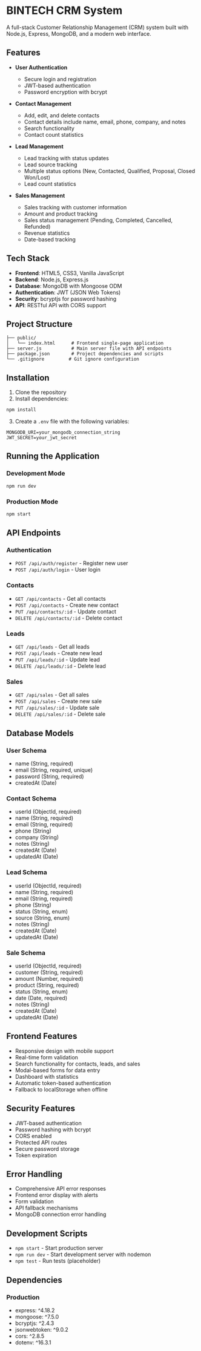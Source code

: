 
# BINTECH CRM System

A full-stack Customer Relationship Management (CRM) system built with Node.js, Express, MongoDB, and a modern web interface.

## Features

- **User Authentication**
  - Secure login and registration
  - JWT-based authentication
  - Password encryption with bcrypt

- **Contact Management**
  - Add, edit, and delete contacts
  - Contact details include name, email, phone, company, and notes
  - Search functionality
  - Contact count statistics

- **Lead Management**
  - Lead tracking with status updates
  - Lead source tracking
  - Multiple status options (New, Contacted, Qualified, Proposal, Closed Won/Lost)
  - Lead count statistics

- **Sales Management**
  - Sales tracking with customer information
  - Amount and product tracking
  - Sales status management (Pending, Completed, Cancelled, Refunded)
  - Revenue statistics
  - Date-based tracking

## Tech Stack

- **Frontend**: HTML5, CSS3, Vanilla JavaScript
- **Backend**: Node.js, Express.js
- **Database**: MongoDB with Mongoose ODM
- **Authentication**: JWT (JSON Web Tokens)
- **Security**: bcryptjs for password hashing
- **API**: RESTful API with CORS support

## Project Structure

```plaintext
├── public/
│   └── index.html      # Frontend single-page application
├── server.js           # Main server file with API endpoints
├── package.json        # Project dependencies and scripts
└── .gitignore         # Git ignore configuration
```

## Installation

1. Clone the repository
2. Install dependencies:
```bash
npm install
```
3. Create a `.env` file with the following variables:
```plaintext
MONGODB_URI=your_mongodb_connection_string
JWT_SECRET=your_jwt_secret
```

## Running the Application

### Development Mode
```bash
npm run dev
```

### Production Mode
```bash
npm start
```

## API Endpoints

### Authentication
- `POST /api/auth/register` - Register new user
- `POST /api/auth/login` - User login

### Contacts
- `GET /api/contacts` - Get all contacts
- `POST /api/contacts` - Create new contact
- `PUT /api/contacts/:id` - Update contact
- `DELETE /api/contacts/:id` - Delete contact

### Leads
- `GET /api/leads` - Get all leads
- `POST /api/leads` - Create new lead
- `PUT /api/leads/:id` - Update lead
- `DELETE /api/leads/:id` - Delete lead

### Sales
- `GET /api/sales` - Get all sales
- `POST /api/sales` - Create new sale
- `PUT /api/sales/:id` - Update sale
- `DELETE /api/sales/:id` - Delete sale

## Database Models

### User Schema
- name (String, required)
- email (String, required, unique)
- password (String, required)
- createdAt (Date)

### Contact Schema
- userId (ObjectId, required)
- name (String, required)
- email (String, required)
- phone (String)
- company (String)
- notes (String)
- createdAt (Date)
- updatedAt (Date)

### Lead Schema
- userId (ObjectId, required)
- name (String, required)
- email (String, required)
- phone (String)
- status (String, enum)
- source (String, enum)
- notes (String)
- createdAt (Date)
- updatedAt (Date)

### Sale Schema
- userId (ObjectId, required)
- customer (String, required)
- amount (Number, required)
- product (String, required)
- status (String, enum)
- date (Date, required)
- notes (String)
- createdAt (Date)
- updatedAt (Date)

## Frontend Features

- Responsive design with mobile support
- Real-time form validation
- Search functionality for contacts, leads, and sales
- Modal-based forms for data entry
- Dashboard with statistics
- Automatic token-based authentication
- Fallback to localStorage when offline

## Security Features

- JWT-based authentication
- Password hashing with bcrypt
- CORS enabled
- Protected API routes
- Secure password storage
- Token expiration

## Error Handling

- Comprehensive API error responses
- Frontend error display with alerts
- Form validation
- API fallback mechanisms
- MongoDB connection error handling

## Development Scripts

- `npm start` - Start production server
- `npm run dev` - Start development server with nodemon
- `npm test` - Run tests (placeholder)

## Dependencies

### Production
- express: ^4.18.2
- mongoose: ^7.5.0
- bcryptjs: ^2.4.3
- jsonwebtoken: ^9.0.2
- cors: ^2.8.5
- dotenv: ^16.3.1
